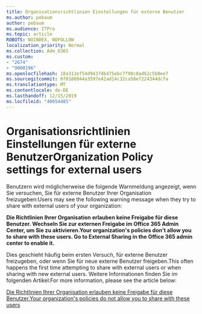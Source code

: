 ```yaml
---
title: Organisationsrichtlinien Einstellungen für externe Benutzer
ms.author: pebaum
author: pebaum
ms.audience: ITPro
ms.topic: article
ROBOTS: NOINDEX, NOFOLLOW
localization_priority: Normal
ms.collection: Adm_O365
ms.custom:
- "2674"
- "9000196"
ms.openlocfilehash: 18a313ef54d94374b475ebc7f98c8ad62c5b0ee7
ms.sourcegitcommit: 0f0186044a3597e42ad14c32ca58e7224344dcfa
ms.translationtype: MT
ms.contentlocale: de-DE
ms.lasthandoff: 12/15/2019
ms.locfileid: "40054485"
---
```

# <a name="organization-policy-settings-for-external-users"></a><span data-ttu-id="d3b1d-102">Organisationsrichtlinien Einstellungen für externe Benutzer</span><span class="sxs-lookup"><span data-stu-id="d3b1d-102">Organization Policy settings for external users</span></span>

<span data-ttu-id="d3b1d-103">Benutzern wird möglicherweise die folgende Warnmeldung angezeigt, wenn Sie versuchen, Sie für externe Benutzer Ihrer Organisation freizugeben:</span><span class="sxs-lookup"><span data-stu-id="d3b1d-103">Users may see the following warning message when they try to share with external users of your organization:</span></span> 

   <span data-ttu-id="d3b1d-104">**Die Richtlinien Ihrer Organisation erlauben keine Freigabe für diese Benutzer. Wechseln Sie zur externen Freigabe im Office 365 Admin Center, um Sie zu aktivieren.**</span><span class="sxs-lookup"><span data-stu-id="d3b1d-104">**Your organization's policies don't allow you to share with these users. Go to External Sharing in the Office 365 admin center to enable it.**</span></span> 

<span data-ttu-id="d3b1d-105">Dies geschieht häufig beim ersten Versuch, für externe Benutzer freizugeben, oder wenn Sie für neue externe Benutzer freigeben.</span><span class="sxs-lookup"><span data-stu-id="d3b1d-105">This often happens the first time attempting to share with external users or when sharing with new external users.</span></span> <span data-ttu-id="d3b1d-106">Weitere Informationen finden Sie im folgenden Artikel:</span><span class="sxs-lookup"><span data-stu-id="d3b1d-106">For more information, please see the article below:</span></span>

[<span data-ttu-id="d3b1d-107">Die Richtlinien Ihrer Organisation erlauben keine Freigabe für diese Benutzer.</span><span class="sxs-lookup"><span data-stu-id="d3b1d-107">Your organization's policies do not allow you to share with these users</span></span>](https://docs.microsoft.com/sharepoint/support/administration/organization-policies-do-not-allow-you-to-share-with-users-error)






